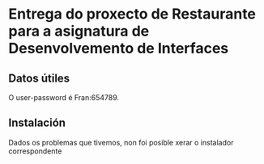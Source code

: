 # Entrega do proxecto de Restaurante para a asignatura de Desenvolvemento de Interfaces

## Datos útiles

O user-password é Fran:654789.

## Instalación

Dados os problemas que tivemos, non foi posible xerar o instalador correspondente